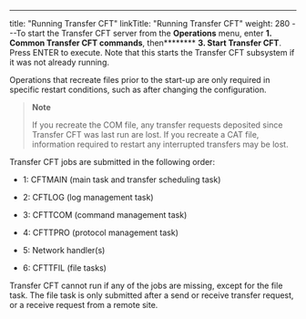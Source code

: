---
title: "Running Transfer CFT"
linkTitle: "Running Transfer CFT"
weight: 280
---To start the Transfer CFT server from the ****Operations**** menu, enter ********1.** Common Transfer CFT commands******, then******** **3. Start Transfer CFT**. Press ENTER to execute. Note that this starts the Transfer CFT subsystem if it was not already running.

Operations that recreate files prior to the start-up are only required in specific restart conditions, such as after changing the configuration.

> **Note**
>
> If you recreate the COM file, any transfer requests deposited since Transfer CFT was last run are lost. If you recreate a CAT file, information required to restart any interrupted transfers may be lost.

Transfer CFT jobs are submitted in the following order:

* 1: CFTMAIN (main task and transfer scheduling task)

<!-- -->

* 2: CFTLOG (log management task)

<!-- -->

* 3: CFTTCOM (command management task)

<!-- -->

* 4: CFTTPRO (protocol management task)

<!-- -->

* 5: Network handler(s)

<!-- -->

* 6: CFTTFIL (file tasks)

Transfer CFT cannot run if any of the jobs are missing, except for the file task. The file task is only submitted after a send or receive transfer request, or a receive request from a remote site.
